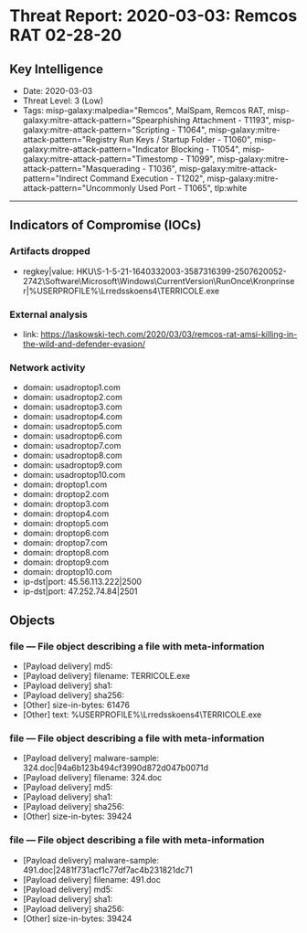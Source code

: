 # Threat Report: 2020-03-03: Remcos RAT 02-28-20


## Key Intelligence
* Date: 2020-03-03
* Threat Level: 3 (Low)
* Tags: misp-galaxy:malpedia="Remcos", MalSpam, Remcos RAT, misp-galaxy:mitre-attack-pattern="Spearphishing Attachment - T1193", misp-galaxy:mitre-attack-pattern="Scripting - T1064", misp-galaxy:mitre-attack-pattern="Registry Run Keys / Startup Folder - T1060", misp-galaxy:mitre-attack-pattern="Indicator Blocking - T1054", misp-galaxy:mitre-attack-pattern="Timestomp - T1099", misp-galaxy:mitre-attack-pattern="Masquerading - T1036", misp-galaxy:mitre-attack-pattern="Indirect Command Execution - T1202", misp-galaxy:mitre-attack-pattern="Uncommonly Used Port - T1065", tlp:white

---

## Indicators of Compromise (IOCs)
### Artifacts dropped
* regkey|value: HKU\S-1-5-21-1640332003-3587316399-2507620052-2742\Software\Microsoft\Windows\CurrentVersion\RunOnce\Kronprinser|%USERPROFILE%\Lrredsskoens4\TERRICOLE.exe

### External analysis
* link: https://laskowski-tech.com/2020/03/03/remcos-rat-amsi-killing-in-the-wild-and-defender-evasion/

### Network activity
* domain: usadroptop1.com
* domain: usadroptop2.com
* domain: usadroptop3.com
* domain: usadroptop4.com
* domain: usadroptop5.com
* domain: usadroptop6.com
* domain: usadroptop7.com
* domain: usadroptop8.com
* domain: usadroptop9.com
* domain: usadroptop10.com
* domain: droptop1.com
* domain: droptop2.com
* domain: droptop3.com
* domain: droptop4.com
* domain: droptop5.com
* domain: droptop6.com
* domain: droptop7.com
* domain: droptop8.com
* domain: droptop9.com
* domain: droptop10.com
* ip-dst|port: 45.56.113.222|2500
* ip-dst|port: 47.252.74.84|2501

## Objects
### file — File object describing a file with meta-information
* [Payload delivery] md5: <md5>
* [Payload delivery] filename: TERRICOLE.exe
* [Payload delivery] sha1: <sha1>
* [Payload delivery] sha256: <sha256>
* [Other] size-in-bytes: 61476
* [Other] text: %USERPROFILE%\Lrredsskoens4\TERRICOLE.exe

### file — File object describing a file with meta-information
* [Payload delivery] malware-sample: 324.doc|94a6b123b494cf3990d872d047b0071d
* [Payload delivery] filename: 324.doc
* [Payload delivery] md5: <md5>
* [Payload delivery] sha1: <sha1>
* [Payload delivery] sha256: <sha256>
* [Other] size-in-bytes: 39424

### file — File object describing a file with meta-information
* [Payload delivery] malware-sample: 491.doc|2481f731acf1c77df7ac4b231821dc71
* [Payload delivery] filename: 491.doc
* [Payload delivery] md5: <md5>
* [Payload delivery] sha1: <sha1>
* [Payload delivery] sha256: <sha256>
* [Other] size-in-bytes: 39424
